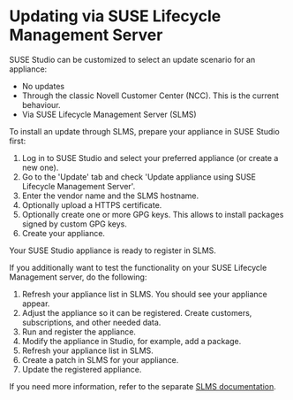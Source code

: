 # Updating via SUSE Lifecycle Management Server

SUSE Studio can be customized to select an update scenario for an appliance:

* No updates
* Through the classic Novell Customer Center (NCC). This is the
current behaviour.
* Via SUSE Lifecycle Management Server (SLMS)

To install an update through SLMS, prepare your appliance in SUSE
Studio first:

1. Log in to SUSE Studio and select your preferred appliance (or
create a new one).
2. Go to the 'Update' tab and check 'Update appliance using SUSE
Lifecycle Management Server'.
3. Enter the vendor name and the SLMS hostname.
4. Optionally upload a HTTPS certificate.
5. Optionally create one or more GPG keys. This allows to install
packages signed by custom GPG keys.
6. Create your appliance.

Your SUSE Studio appliance is ready to register in SLMS.

If you additionally want to test the functionality on your SUSE
Lifecycle Management server, do the following:

1. Refresh your appliance list in SLMS. You should see your appliance
appear.
2. Adjust the appliance so it can be registered. Create customers,
subscriptions, and other needed data.
3. Run and register the appliance.
4. Modify the appliance in Studio, for example, add a package.
5. Refresh your appliance list in SLMS.
6. Create a patch in SLMS for your appliance.
7. Update the registered appliance.

If you need more information, refer to the separate
[SLMS documentation](https://www.suse.com/documentation/slms1/).

